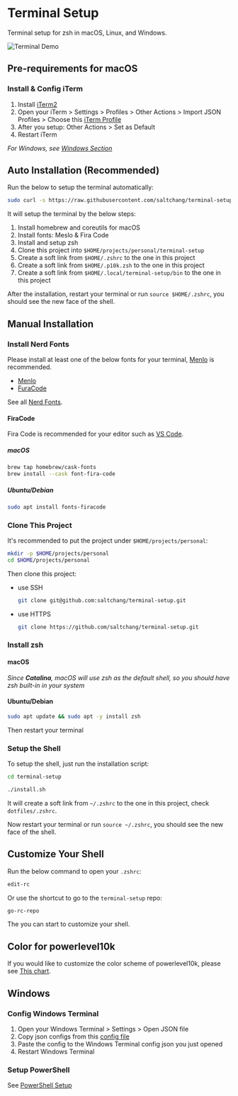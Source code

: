 # Terminal Setup

Terminal setup for zsh in macOS, Linux, and Windows.

![Terminal Demo](./images/demo-terminal.png)

## Pre-requirements for macOS

### Install & Config iTerm

1. Install [iTerm2](https://iterm2.com/)
2. Open your iTerm > Settings > Profiles > Other Actions > Import JSON Profiles > Choose this [iTerm Profile](./terminal-config/iTerm/Salty_iTerm_Profile.json)
3. After you setup: Other Actions > Set as Default
4. Restart iTerm

*For Windows, see [Windows Section](#windows)*

## Auto Installation (Recommended)

Run the below to setup the terminal automatically:

```bash
sudo curl -s https://raw.githubusercontent.com/saltchang/terminal-setup/main/auto-install.sh | bash
```

It will setup the terminal by the below steps:

1. Install homebrew and coreutils for macOS
2. Install fonts: Meslo & Fira Code
3. Install and setup zsh
4. Clone this project into `$HOME/projects/personal/terminal-setup`
5. Create a soft link from `$HOME/.zshrc` to the one in this project
6. Create a soft link from `$HOME/.p10k.zsh` to the one in this project
7. Create a soft link from `$HOME/.local/terminal-setup/bin` to the one in this project

After the installation, restart your terminal or run `source $HOME/.zshrc`, you should see the new face of the shell.

## Manual Installation

### Install Nerd Fonts

Please install at least one of the below fonts for your terminal, [Menlo](https://github.com/ryanoasis/nerd-fonts/releases/download/v3.2.1/Meslo.zip) is recommended.

- [Menlo](https://github.com/ryanoasis/nerd-fonts/releases/download/v3.2.1/Meslo.zip)
- [FuraCode](https://github.com/ryanoasis/nerd-fonts/releases/download/v3.2.1/FiraCode.zip)

See all [Nerd Fonts](https://www.nerdfonts.com/font-downloads).

#### FiraCode

Fira Code is recommended for your editor such as [VS Code](https://code.visualstudio.com).

##### macOS

```bash
brew tap homebrew/cask-fonts
brew install --cask font-fira-code
```

##### Ubuntu/Debian

```bash
sudo apt install fonts-firacode
```

### Clone This Project

It's recommended to put the project under `$HOME/projects/personal`:

```bash
mkdir -p $HOME/projects/personal
cd $HOME/projects/personal
```

Then clone this project:

- use SSH

    ```bash
    git clone git@github.com:saltchang/terminal-setup.git
    ```

- use HTTPS

    ```bash
    git clone https://github.com/saltchang/terminal-setup.git
    ```

### Install zsh

#### macOS

*Since **Catalina**, macOS will use zsh as the default shell, so you should have zsh built-in in your system*

#### Ubuntu/Debian

```bash
sudo apt update && sudo apt -y install zsh
```

Then restart your terminal

### Setup the Shell

To setup the shell, just run the installation script:

```bash
cd terminal-setup

./install.sh
```

It will create a soft link from `~/.zshrc` to the one in this project, check `dotfiles/.zshrc`.

Now restart your terminal or run `source ~/.zshrc`, you should see the new face of the shell.

## Customize Your Shell

Run the below command to open your `.zshrc`:

```bash
edit-rc
```

Or use the shortcut to go to the `terminal-setup` repo:

```bash
go-rc-repo
```

The you can start to customize your shell.

## Color for powerlevel10k

If you would like to customize the color scheme of powerlevel10k, please see [This chart](https://user-images.githubusercontent.com/704406/43988708-64c0fa52-9d4c-11e8-8cf9-c4d4b97a5200.png).

## Windows

### Config Windows Terminal

1. Open your Windows Terminal > Settings > Open JSON file
2. Copy json configs from this [config file](./terminal-config/windows-terminal/windows-terminal-profile.json)
3. Paste the config to the Windows Terminal config json you just opened
4. Restart Windows Terminal

### Setup PowerShell

See [PowerShell Setup](./posh/README.md)
